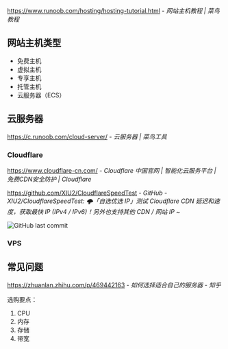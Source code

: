 https://www.runoob.com/hosting/hosting-tutorial.html - *网站主机教程 | 菜鸟教程*

## 网站主机类型

- 免费主机
- 虚拟主机
- 专享主机
- 托管主机
- 云服务器（ECS）

## 云服务器

https://c.runoob.com/cloud-server/ - *云服务器 | 菜鸟工具*

### Cloudflare

https://www.cloudflare-cn.com/ - *Cloudflare 中国官网 | 智能化云服务平台 | 免费CDN安全防护 | Cloudflare*

https://github.com/XIU2/CloudflareSpeedTest - *GitHub - XIU2/CloudflareSpeedTest: 🌩「自选优选 IP」测试 Cloudflare CDN 延迟和速度，获取最快 IP (IPv4 / IPv6)！另外也支持其他 CDN / 网站 IP ~*

![GitHub last commit](https://flat.badgen.net/github/last-commit/XIU2/CloudflareSpeedTest?icon=github&color=blue)

### VPS


## 常见问题

https://zhuanlan.zhihu.com/p/469442163 - *如何选择适合自己的服务器 - 知乎*

选购要点：
1. CPU
2. 内存
3. 存储
4. 带宽
